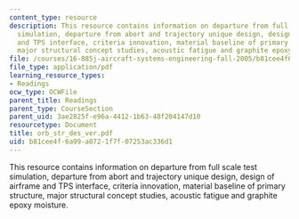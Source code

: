 ```yaml
---
content_type: resource
description: This resource contains information on departure from full scale test
  simulation, departure from abort and trajectory unique design, design of airframe
  and TPS interface, criteria innovation, material baseline of primary structure,
  major structural concept studies, acoustic fatigue and graphite epoxy moisture.
file: /courses/16-885j-aircraft-systems-engineering-fall-2005/b81cee4f6a99a0721f7f07253ac336d1_orb_str_des_ver.pdf
file_type: application/pdf
learning_resource_types:
- Readings
ocw_type: OCWFile
parent_title: Readings
parent_type: CourseSection
parent_uid: 3ae2825f-e96a-4412-1b63-48f204147d10
resourcetype: Document
title: orb_str_des_ver.pdf
uid: b81cee4f-6a99-a072-1f7f-07253ac336d1
---
```

This resource contains information on departure from full scale test simulation, departure from abort and trajectory unique design, design of airframe and TPS interface, criteria innovation, material baseline of primary structure, major structural concept studies, acoustic fatigue and graphite epoxy moisture.

